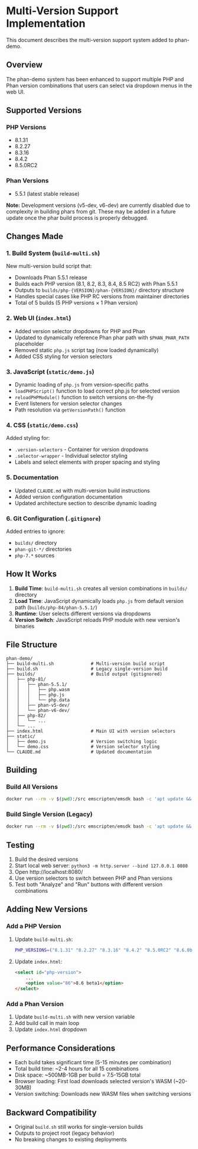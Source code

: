 # Multi-Version Support Implementation

This document describes the multi-version support system added to phan-demo.

## Overview

The phan-demo system has been enhanced to support multiple PHP and Phan version combinations that users can select via dropdown menus in the web UI.

## Supported Versions

### PHP Versions
- 8.1.31
- 8.2.27
- 8.3.16
- 8.4.2
- 8.5.0RC2

### Phan Versions
- 5.5.1 (latest stable release)

**Note:** Development versions (v5-dev, v6-dev) are currently disabled due to complexity in building phars from git. These may be added in a future update once the phar build process is properly debugged.

## Changes Made

### 1. Build System (`build-multi.sh`)

New multi-version build script that:
- Downloads Phan 5.5.1 release
- Builds each PHP version (8.1, 8.2, 8.3, 8.4, 8.5 RC2) with Phan 5.5.1
- Outputs to `builds/php-{VERSION}/phan-{VERSION}/` directory structure
- Handles special cases like PHP RC versions from maintainer directories
- Total of 5 builds (5 PHP versions × 1 Phan version)

### 2. Web UI (`index.html`)

- Added version selector dropdowns for PHP and Phan
- Updated to dynamically reference Phan phar path with `$PHAN_PHAR_PATH` placeholder
- Removed static `php.js` script tag (now loaded dynamically)
- Added CSS styling for version selectors

### 3. JavaScript (`static/demo.js`)

- Dynamic loading of `php.js` from version-specific paths
- `loadPHPScript()` function to load correct php.js for selected version
- `reloadPHPModule()` function to switch versions on-the-fly
- Event listeners for version selector changes
- Path resolution via `getVersionPath()` function

### 4. CSS (`static/demo.css`)

Added styling for:
- `.version-selectors` - Container for version dropdowns
- `.selector-wrapper` - Individual selector styling
- Labels and select elements with proper spacing and styling

### 5. Documentation

- Updated `CLAUDE.md` with multi-version build instructions
- Added version configuration documentation
- Updated architecture section to describe dynamic loading

### 6. Git Configuration (`.gitignore`)

Added entries to ignore:
- `builds/` directory
- `phan-git-*/` directories
- `php-7.*` sources

## How It Works

1. **Build Time**: `build-multi.sh` creates all version combinations in `builds/` directory
2. **Load Time**: JavaScript dynamically loads `php.js` from default version path (`builds/php-84/phan-5.5.1/`)
3. **Runtime**: User selects different versions via dropdowns
4. **Version Switch**: JavaScript reloads PHP module with new version's binaries

## File Structure

```
phan-demo/
├── build-multi.sh              # Multi-version build script
├── build.sh                    # Legacy single-version build
├── builds/                     # Build output (gitignored)
│   ├── php-81/
│   │   ├── phan-5.5.1/
│   │   │   ├── php.wasm
│   │   │   ├── php.js
│   │   │   └── php.data
│   │   ├── phan-v5-dev/
│   │   └── phan-v6-dev/
│   ├── php-82/
│   │   └── ...
│   └── ...
├── index.html                  # Main UI with version selectors
├── static/
│   ├── demo.js                 # Version switching logic
│   └── demo.css                # Version selector styling
└── CLAUDE.md                   # Updated documentation
```

## Building

### Build All Versions
```bash
docker run --rm -v $(pwd):/src emscripten/emsdk bash -c 'apt update && DEBIAN_FRONTEND=noninteractive apt install -y php-cli autoconf git composer; ./build-multi.sh'
```

### Build Single Version (Legacy)
```bash
docker run --rm -v $(pwd):/src emscripten/emsdk bash -c 'apt update && DEBIAN_FRONTEND=noninteractive apt install -y php-cli autoconf; ./build.sh'
```

## Testing

1. Build the desired versions
2. Start local web server: `python3 -m http.server --bind 127.0.0.1 8080`
3. Open http://localhost:8080/
4. Use version selectors to switch between PHP and Phan versions
5. Test both "Analyze" and "Run" buttons with different version combinations

## Adding New Versions

### Add a PHP Version

1. Update `build-multi.sh`:
   ```bash
   PHP_VERSIONS=("8.1.31" "8.2.27" "8.3.16" "8.4.2" "8.5.0RC2" "8.6.0beta1")
   ```

2. Update `index.html`:
   ```html
   <select id="php-version">
       ...
       <option value="86">8.6 beta1</option>
   </select>
   ```

### Add a Phan Version

1. Update `build-multi.sh` with new version variable
2. Add build call in main loop
3. Update `index.html` dropdown

## Performance Considerations

- Each build takes significant time (5-15 minutes per combination)
- Total build time: ~2-4 hours for all 15 combinations
- Disk space: ~500MB-1GB per build = 7.5-15GB total
- Browser loading: First load downloads selected version's WASM (~20-30MB)
- Version switching: Downloads new WASM files when switching versions

## Backward Compatibility

- Original `build.sh` still works for single-version builds
- Outputs to project root (legacy behavior)
- No breaking changes to existing deployments
